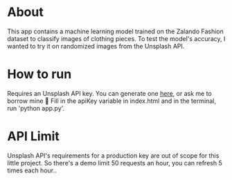 # About

This app contains a machine learning model trained on the Zalando Fashion dataset to classify images of clothing pieces. To test the model's accuracy, I wanted to try it on randomized images from the Unsplash API.

# How to run

Requires an Unsplash API key. You can generate one [here](https://unsplash.com/developers), or ask me to borrow mine 🧐
Fill in the apiKey variable in index.html and in the terminal, run 'python app.py'.

# API Limit

Unsplash API's requirements for a production key are out of scope for this little project.
So there's a demo limit 50 requests an hour, you can refresh 5 times each hour..
